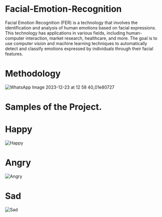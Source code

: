 # Facial-Emotion-Recognition
Facial Emotion Recognition (FER) is a technology that involves the identification and analysis of human emotions based on facial expressions. This technology has applications in various fields, including human-computer interaction, market research, healthcare, and more. The goal is to use computer vision and machine learning techniques to automatically detect and classify emotions expressed by individuals through their facial features.

# Methodology
![WhatsApp Image 2023-12-23 at 12 58 40_01e80727](https://github.com/ParamjeetSingh29/Facial-Emotion-Recognition/assets/150776496/a34505d1-0c8a-4f0c-9acd-60fb4e4657f6)

# Samples of the Project.

# Happy
![Happy](https://github.com/ParamjeetSingh29/Facial-Emotion-Recognition/assets/150776496/07e8f311-3fb4-40c2-b468-3fbf5fdb70bb)

# Angry
![Angry](https://github.com/ParamjeetSingh29/Facial-Emotion-Recognition/assets/150776496/7748928b-5482-4920-b75e-ff763108f62b)

# Sad
![Sad](https://github.com/ParamjeetSingh29/Facial-Emotion-Recognition/assets/150776496/80fff15d-948b-444c-a038-7dc27969f6a7)

